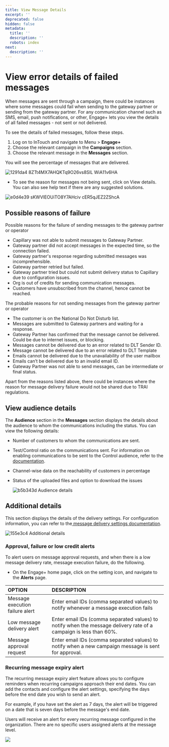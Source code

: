 ```yaml
---
title: View Message Details
excerpt: ''
deprecated: false
hidden: false
metadata:
  title: ''
  description: ''
  robots: index
next:
  description: ''
---
```

# View error details of failed messages

When messages are sent through a campaign, there could be instances where some messages could fail when sending to the gateway partner or sending from the gateway partner. For any communication channel such as SMS, email, push notifications, or other, Engage+ lets you view the details of all failed messages - not sent or not delivered.

To see the details of failed messages, follow these steps.

1. Log on to InTouch and navigate to Menu > **Engage+**
2. Choose the relevant campaign in the **Campaigns** section.
3. Choose the relevant message in the **Messages** section.

You will see the percentage of messages that are delivered.

![1291da4 8ZTt4MX7AHQKTq9O26vs8SlL WiA11v6HA](https://files.readme.io/1291da4-8ZTt4MX7AHQKTq9O26vs8SlL-WiA11v6HA.png)

* To see the reason for messages not being sent, click on View details. You can also see help text if there are any suggested solutions.

![e0d4e39 sKWVlEOUiTO8Y7AHciv cER5qJEZ2ZShcA](https://files.readme.io/e0d4e39-sKWVlEOUiTO8Y7AHciv-cER5qJEZ2ZShcA.png)

## Possible reasons of failure

Possible reasons for the failure of sending messages to the gateway partner or operator

* Capillary was not able to submit messages to Gateway Partner.
* Gateway partner did not accept messages in the expected time, so the connection failed.
* Gateway partner's response regarding submitted messages was incomprehensible.
* Gateway partner retried but failed.
* Gateway partner tried but could not submit delivery status to Capillary due to configuration issues.
* Org is out of credits for sending communication messages.
* Customers have unsubscribed from the channel, hence cannot be reached.

The probable reasons for not sending messages from the gateway partner or operator

* The customer is on the National Do Not Disturb list.
* Messages are submitted to Gateway partners and waiting for a response.
* Gateway Partner has confirmed that the message cannot be delivered. Could be due to internet issues, or blocking.
* Messages cannot be delivered due to an error related to DLT Sender ID.
* Message cannot be delivered due to an error related to DLT Template
* Emails cannot be delivered due to the unavailability of the user mailbox
* Emails can’t be delivered due to an invalid email ID.
* Gateway Partner was not able to send messages, can be intermediate or final status.

<Note title="Note">
Apart from the reasons listed above, there could be instances where the reason for message delivery failure would not be shared due to TRAI regulations.
</Note>

## View audience details

The **Audience** section in the **Messages** section displays the details about the audience to whom the communications including the status. You can view the following details:

* Number of customers to whom the communications are sent.
* Test/Control ratio on the communications sent. For information on enabling communications to be sent to the Control audience, refer to the [documentation](https://docs.capillarytech.com/docs/delivery-settings#send-communication-to-control-customers).
* Channel-wise data on the reachability of customers in percentage
* Status of the uploaded files and option to download the issues

  ![b5b343d Audience details](https://files.readme.io/b5b343d-Audience_details.gif)

## Additional details

This section displays the details of the delivery settings. For configuration information, you can refer to the[ message delivery settings documentation](https://docs.capillarytech.com/docs/delivery-settings).

![155e3c4 Additional details](https://files.readme.io/155e3c4-Additional_details.png)

### Approval, failure or low credit alerts

To alert users on message approval requests, and when there is a low message delivery rate, message execution failure, do the following.

* On the Engage+ home page, click on the setting icon, and navigate to the **Alerts** page.

| OPTION                          | DESCRIPTION                                                                                                       |
| :------------------------------ | :---------------------------------------------------------------------------------------------------------------- |
| Message execution failure alert | Enter email IDs (comma separated values) to notify whenever a message execution fails                             |
| Low message delivery alert      | Enter email IDs (comma separated values) to notify when the message delivery rate of a campaign is less than 60%. |
| Message approval request        | Enter email IDs (comma separated values) to notify when a new campaign message is sent for approval.              |

### Recurring message expiry alert

The recurring message expiry alert feature allows you to configure reminders when recurring campaigns approach their end dates. You can add the contacts and configure the alert settings, specifying the days before the end date you wish to send an alert.

For example, if you have set the alert as 7 days, the alert will be triggered on a date that is seven days before the message's end date.

<Note title="Note">
Users will receive an alert for every recurring message configured in the organization. There are no specific users assigned alerts at the message level.
</Note>

![ ](https://files.readme.io/1d0c501-Recurring_message_alert.png)